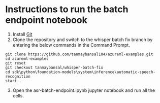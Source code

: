 # Instructions to run the batch endpoint notebook

1. Install [Git](https://git-scm.com/downloads)
2. Clone the repository and switch to the whisper batch fix branch by entering the below commands in the Command Prompt.

```
git clone https://github.com/tanmaybansal104/azureml-examples.git
cd azureml-examples 
git reset
git checkout tanmaybansal/whisper-batch-fix
cd sdk\python\foundation-models\system\inference\automatic-speech-recognition
start .
```

3. Open the asr-batch-endpoint.ipynb jupyter notebook and run all the cells.